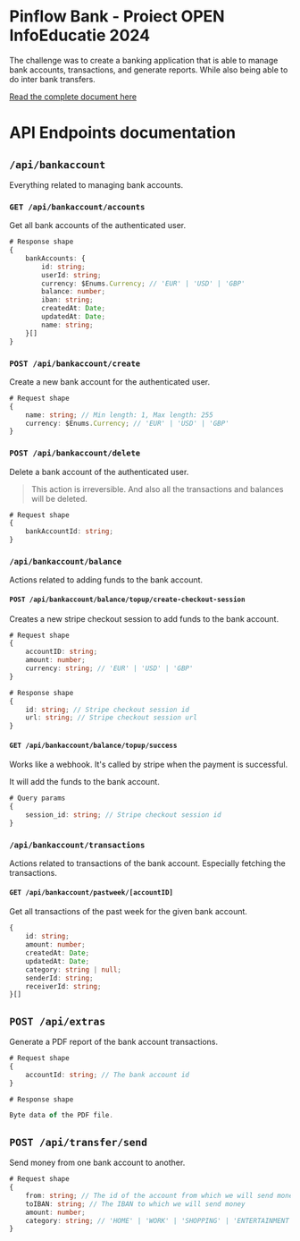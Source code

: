 # Pinflow Bank - Proiect OPEN InfoEducatie 2024

The challenge was to create a banking application that is able to manage bank accounts, transactions, and generate reports. While also being able to do inter bank transfers.

[Read the complete document here](https://docs.google.com/document/u/0/d/e/2PACX-1vTqeDavNQtGt0t5NUvd9IfjMxQglrr0yzSZ6x9xRtT2qFaat-NijF_IBmEhOK74uK1wGErkY5N0x9GZ/pub?pli=1)



# API Endpoints documentation

## `/api/bankaccount`

Everything related to managing bank accounts.

### `GET /api/bankaccount/accounts`

Get all bank accounts of the authenticated user.

```ts
# Response shape
{
    bankAccounts: {
        id: string;
        userId: string;
        currency: $Enums.Currency; // 'EUR' | 'USD' | 'GBP'
        balance: number;
        iban: string;
        createdAt: Date;
        updatedAt: Date;
        name: string;
    }[]
}
```


### `POST /api/bankaccount/create`

Create a new bank account for the authenticated user.

```ts
# Request shape
{
    name: string; // Min length: 1, Max length: 255
    currency: $Enums.Currency; // 'EUR' | 'USD' | 'GBP'
}
```

### `POST /api/bankaccount/delete`

Delete a bank account of the authenticated user.
 
> This action is irreversible. And also all the transactions and balances will be deleted.

```ts
# Request shape
{
    bankAccountId: string;
}
```

### `/api/bankaccount/balance`

Actions related to adding funds to the bank account.

#### `POST /api/bankaccount/balance/topup/create-checkout-session`

Creates a new stripe checkout session to add funds to the bank account.

```ts
# Request shape
{
    accountID: string;
    amount: number;
    currency: string; // 'EUR' | 'USD' | 'GBP'
}
```

```ts
# Response shape
{
    id: string; // Stripe checkout session id
    url: string; // Stripe checkout session url
}
```

#### `GET /api/bankaccount/balance/topup/success`

Works like a webhook. It's called by stripe when the payment is successful.

It will add the funds to the bank account.

```ts
# Query params
{
    session_id: string; // Stripe checkout session id
}
```

### `/api/bankaccount/transactions`

Actions related to transactions of the bank account. Especially fetching the transactions.

#### `GET /api/bankaccount/pastweek/[accountID]`

Get all transactions of the past week for the given bank account.

```ts
{
    id: string;
    amount: number;
    createdAt: Date;
    updatedAt: Date;
    category: string | null;
    senderId: string;
    receiverId: string;
}[]
```

## `POST /api/extras`

Generate a PDF report of the bank account transactions.

```ts
# Request shape
{
    accountId: string; // The bank account id
}
```

```ts
# Response shape

Byte data of the PDF file.
```

## `POST /api/transfer/send`

Send money from one bank account to another.

```ts
# Request shape
{
    from: string; // The id of the account from which we will send money
    toIBAN: string; // The IBAN to which we will send money
    amount: number;
    category: string; // 'HOME' | 'WORK' | 'SHOPPING' | 'ENTERTAINMENT' | 'OTHER'
}
```